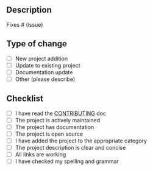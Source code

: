 ## Description

<!-- Please include a summary of the change and which issue is fixed. -->

Fixes # (issue)

## Type of change

<!-- Please delete options that are not relevant. -->

- [ ] New project addition
- [ ] Update to existing project
- [ ] Documentation update
- [ ] Other (please describe)

## Checklist

<!-- Please delete options that are not relevant. -->

- [ ] I have read the [CONTRIBUTING](../CONTRIBUTING.md) doc
- [ ] The project is actively maintained
- [ ] The project has documentation
- [ ] The project is open source
- [ ] I have added the project to the appropriate category
- [ ] The project description is clear and concise
- [ ] All links are working
- [ ] I have checked my spelling and grammar
